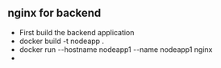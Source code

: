 ## **nginx for backend**
* First build the backend application
* docker build -t nodeapp .
* docker run --hostname nodeapp1 --name nodeapp1 nginx
* 